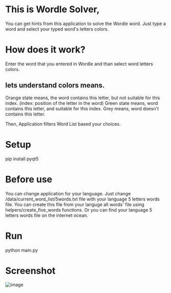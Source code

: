 # This is Wordle Solver, 
You can get hints from this application to solve the Wordle word.
Just type a word and select your typed word's letters colors.

# How does it work?
Enter the word that you entered in Wordle
and than select word letters colors.

## lets understand colors means.
Orange state means, the word contains this letter, but not suitable for this index. (index: position of the letter in the word) 
Green state means, word contains this letter, and suitable for this index.
Grey means, word doesn't contains this letter.

Then, Application filters Word List based your choices.

# Setup
pip install pyqt5

# Before use
You can change application for your language.
Just change /data/current_word_list/5words.txt file with your language 5 letters words file.
You can create this file from your languge all words' file using helpers/create_five_words functions.
Or you can find your language 5 letters words file on the internet ocean.

# Run
python main.py



# Screenshot
![image](https://user-images.githubusercontent.com/55704722/152703611-6f081adf-0c29-4efc-b648-103b39ca777c.png)
